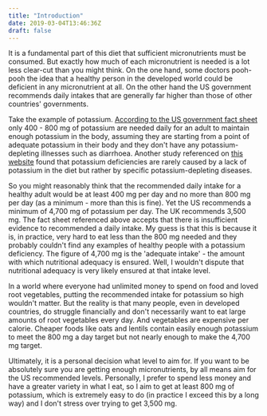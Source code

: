 ```yaml
---
title: "Introduction"
date: 2019-03-04T13:46:36Z
draft: false
---
```


It is a fundamental part of this diet that sufficient micronutrients must be consumed. But exactly how much of each micronutrient is needed is a lot less clear-cut than you might think. On the one hand, some doctors pooh-pooh the idea that a healthy person in the developed world could be deficient in any micronutrient at all. On the other hand the US government recommends daily intakes that are generally far higher than those of other countries' governments.

Take the example of potassium. [According to the US government fact sheet](https://ods.od.nih.gov/factsheets/Potassium-HealthProfessional/) only 400 - 800 mg of potassium are needed daily for an adult to maintain enough potassium in the body, assuming they are starting from a point of adequate potassium in their body and they don't have any potassium-depleting illnesses such as diarrhoea. Another study referenced on [this website](https://www.healthline.com/nutrition/how-much-potassium-per-day#section2) found that potassium deficiencies are rarely caused by a lack of potassium in the diet but rather by specific potassium-depleting diseases.

So you might reasonably think that the recommended daily intake for a healthy adult would be at least 400 mg per day and no more than 800 mg per day (as a minimum - more than this is fine). Yet the US recommends a minimum of 4,700 mg of potassium per day. The UK recommends 3,500 mg. The fact sheet referenced above accepts that there is insufficient evidence to recommended a daily intake. My guess is that this is because it is, in practice, very hard to eat less than the 800 mg needed and they probably couldn't find any examples of healthy people with a potassium deficiency. The figure of 4,700 mg is the 'adequate intake' - the amount with which nutritional adequacy is ensured. Well, I wouldn't dispute that nutritional adequacy is very likely ensured at that intake level. 

In a world where everyone had unlimited money to spend on food and loved root vegetables, putting the recommended intake for potassium so high wouldn't matter. But the reality is that many people, even in developed countries, do struggle financially and don't necessarily want to eat large amounts of root vegetables every day. And vegetables are expensive per calorie. Cheaper foods like oats and lentils contain easily enough potassium to meet the 800 mg a day target but not nearly enough to make the 4,700 mg target.

Ultimately, it is a personal decision what level to aim for. If you want to be absolutely sure you are getting enough micronutrients, by all means aim for the US recommended levels. Personally, I prefer to spend less money and have a greater variety in what I eat, so I aim to get at least 800 mg of potassium, which is extremely easy to do (in practice I exceed this by a long way) and I don't stress over trying to get 3,500 mg.